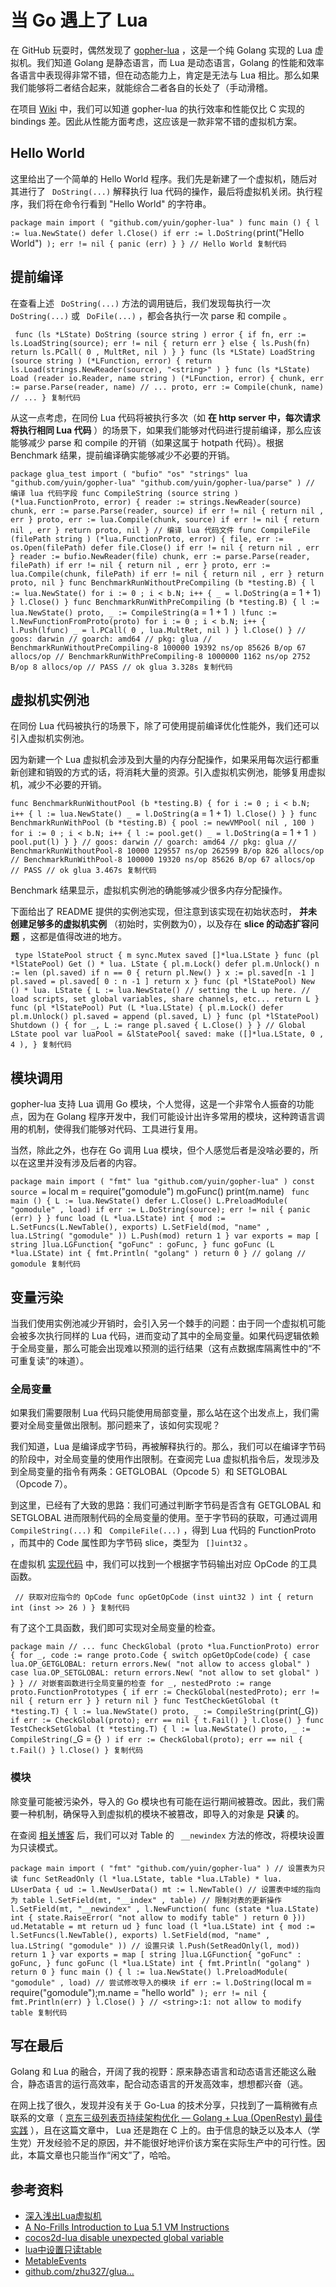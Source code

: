 # 当 Go 遇上了 Lua #

在 GitHub 玩耍时，偶然发现了 [gopher-lua]( https://link.juejin.im?target=https%3A%2F%2Fgithub.com%2Fyuin%2Fgopher-lua ) ，这是一个纯 Golang 实现的 Lua 虚拟机。我们知道 Golang 是静态语言，而 Lua 是动态语言，Golang 的性能和效率各语言中表现得非常不错，但在动态能力上，肯定是无法与 Lua 相比。那么如果我们能够将二者结合起来，就能综合二者各自的长处了（手动滑稽。

在项目 [Wiki]( https://link.juejin.im?target=https%3A%2F%2Fgithub.com%2Fyuin%2Fgopher-lua%2Fwiki%2FBenchmarks ) 中，我们可以知道 gopher-lua 的执行效率和性能仅比 C 实现的 bindings 差。因此从性能方面考虑，这应该是一款非常不错的虚拟机方案。

## Hello World ##

这里给出了一个简单的 Hello World 程序。我们先是新建了一个虚拟机，随后对其进行了 ` DoString(...)` 解释执行 lua 代码的操作，最后将虚拟机关闭。执行程序，我们将在命令行看到 "Hello World" 的字符串。

` package main import ( "github.com/yuin/gopher-lua" ) func main () { l := lua.NewState() defer l.Close() if err := l.DoString( `print("Hello World")` ); err != nil { panic (err) } } // Hello World 复制代码`

## 提前编译 ##

在查看上述 ` DoString(...)` 方法的调用链后，我们发现每执行一次 ` DoString(...)` 或 ` DoFile(...)` ，都会各执行一次 parse 和 compile 。

` func (ls *LState) DoString (source string ) error { if fn, err := ls.LoadString(source); err != nil { return err } else { ls.Push(fn) return ls.PCall( 0 , MultRet, nil ) } } func (ls *LState) LoadString (source string ) (*LFunction, error) { return ls.Load(strings.NewReader(source), "<string>" ) } func (ls *LState) Load (reader io.Reader, name string ) (*LFunction, error) { chunk, err := parse.Parse(reader, name) // ... proto, err := Compile(chunk, name) // ... } 复制代码`

从这一点考虑，在同份 Lua 代码将被执行多次（如 **在 http server 中，每次请求将执行相同 Lua 代码** ）的场景下，如果我们能够对代码进行提前编译，那么应该能够减少 parse 和 compile 的开销（如果这属于 hotpath 代码）。根据 Benchmark 结果，提前编译确实能够减少不必要的开销。

` package glua_test import ( "bufio" "os" "strings" lua "github.com/yuin/gopher-lua" "github.com/yuin/gopher-lua/parse" ) // 编译 lua 代码字段 func CompileString (source string ) (*lua.FunctionProto, error) { reader := strings.NewReader(source) chunk, err := parse.Parse(reader, source) if err != nil { return nil , err } proto, err := lua.Compile(chunk, source) if err != nil { return nil , err } return proto, nil } // 编译 lua 代码文件 func CompileFile (filePath string ) (*lua.FunctionProto, error) { file, err := os.Open(filePath) defer file.Close() if err != nil { return nil , err } reader := bufio.NewReader(file) chunk, err := parse.Parse(reader, filePath) if err != nil { return nil , err } proto, err := lua.Compile(chunk, filePath) if err != nil { return nil , err } return proto, nil } func BenchmarkRunWithoutPreCompiling (b *testing.B) { l := lua.NewState() for i := 0 ; i < b.N; i++ { _ = l.DoString( `a = 1 + 1` ) } l.Close() } func BenchmarkRunWithPreCompiling (b *testing.B) { l := lua.NewState() proto, _ := CompileString( `a = 1 + 1` ) lfunc := l.NewFunctionFromProto(proto) for i := 0 ; i < b.N; i++ { l.Push(lfunc) _ = l.PCall( 0 , lua.MultRet, nil ) } l.Close() } // goos: darwin // goarch: amd64 // pkg: glua // BenchmarkRunWithoutPreCompiling-8 100000 19392 ns/op 85626 B/op 67 allocs/op // BenchmarkRunWithPreCompiling-8 1000000 1162 ns/op 2752 B/op 8 allocs/op // PASS // ok glua 3.328s 复制代码`

## 虚拟机实例池 ##

在同份 Lua 代码被执行的场景下，除了可使用提前编译优化性能外，我们还可以引入虚拟机实例池。

因为新建一个 Lua 虚拟机会涉及到大量的内存分配操作，如果采用每次运行都重新创建和销毁的方式的话，将消耗大量的资源。引入虚拟机实例池，能够复用虚拟机，减少不必要的开销。

` func BenchmarkRunWithoutPool (b *testing.B) { for i := 0 ; i < b.N; i++ { l := lua.NewState() _ = l.DoString( `a = 1 + 1` ) l.Close() } } func BenchmarkRunWithPool (b *testing.B) { pool := newVMPool( nil , 100 ) for i := 0 ; i < b.N; i++ { l := pool.get() _ = l.DoString( `a = 1 + 1` ) pool.put(l) } } // goos: darwin // goarch: amd64 // pkg: glua // BenchmarkRunWithoutPool-8 10000 129557 ns/op 262599 B/op 826 allocs/op // BenchmarkRunWithPool-8 100000 19320 ns/op 85626 B/op 67 allocs/op // PASS // ok glua 3.467s 复制代码`

Benchmark 结果显示，虚拟机实例池的确能够减少很多内存分配操作。

下面给出了 README 提供的实例池实现，但注意到该实现在初始状态时， **并未创建足够多的虚拟机实例** （初始时，实例数为0），以及存在 **slice 的动态扩容问题** ，这都是值得改进的地方。

` type lStatePool struct { m sync.Mutex saved []*lua.LState } func (pl *lStatePool) Get () * lua. LState { pl.m.Lock() defer pl.m.Unlock() n := len (pl.saved) if n == 0 { return pl.New() } x := pl.saved[n -1 ] pl.saved = pl.saved[ 0 : n -1 ] return x } func (pl *lStatePool) New () * lua. LState { L := lua.NewState() // setting the L up here. // load scripts, set global variables, share channels, etc... return L } func (pl *lStatePool) Put (L *lua.LState) { pl.m.Lock() defer pl.m.Unlock() pl.saved = append (pl.saved, L) } func (pl *lStatePool) Shutdown () { for _, L := range pl.saved { L.Close() } } // Global LState pool var luaPool = &lStatePool{ saved: make ([]*lua.LState, 0 , 4 ), } 复制代码`

## 模块调用 ##

gopher-lua 支持 Lua 调用 Go 模块，个人觉得，这是一个非常令人振奋的功能点，因为在 Golang 程序开发中，我们可能设计出许多常用的模块，这种跨语言调用的机制，使得我们能够对代码、工具进行复用。

当然，除此之外，也存在 Go 调用 Lua 模块，但个人感觉后者是没啥必要的，所以在这里并没有涉及后者的内容。

` package main import ( "fmt" lua "github.com/yuin/gopher-lua" ) const source = ` local m = require("gomodule") m.goFunc() print(m.name) ` func main () { L := lua.NewState() defer L.Close() L.PreloadModule( "gomodule" , load) if err := L.DoString(source); err != nil { panic (err) } } func load (L *lua.LState) int { mod := L.SetFuncs(L.NewTable(), exports) L.SetField(mod, "name" , lua.LString( "gomodule" )) L.Push(mod) return 1 } var exports = map [ string ]lua.LGFunction{ "goFunc" : goFunc, } func goFunc (L *lua.LState) int { fmt.Println( "golang" ) return 0 } // golang // gomodule 复制代码`

## 变量污染 ##

当我们使用实例池减少开销时，会引入另一个棘手的问题：由于同一个虚拟机可能会被多次执行同样的 Lua 代码，进而变动了其中的全局变量。如果代码逻辑依赖于全局变量，那么可能会出现难以预测的运行结果（这有点数据库隔离性中的“不可重复读”的味道）。

### 全局变量 ###

如果我们需要限制 Lua 代码只能使用局部变量，那么站在这个出发点上，我们需要对全局变量做出限制。那问题来了，该如何实现呢？

我们知道，Lua 是编译成字节码，再被解释执行的。那么，我们可以在编译字节码的阶段中，对全局变量的使用作出限制。在查阅完 Lua 虚拟机指令后，发现涉及到全局变量的指令有两条：GETGLOBAL（Opcode 5）和 SETGLOBAL（Opcode 7）。

到这里，已经有了大致的思路：我们可通过判断字节码是否含有 GETGLOBAL 和 SETGLOBAL 进而限制代码的全局变量的使用。至于字节码的获取，可通过调用 ` CompileString(...)` 和 ` CompileFile(...)` ，得到 Lua 代码的 FunctionProto ，而其中的 Code 属性即为字节码 slice，类型为 ` []uint32` 。

在虚拟机 [实现代码]( https://link.juejin.im?target=https%3A%2F%2Fgithub.com%2Fyuin%2Fgopher-lua%2Fblob%2Fmaster%2Fopcode.go ) 中，我们可以找到一个根据字节码输出对应 OpCode 的工具函数。

` // 获取对应指令的 OpCode func opGetOpCode (inst uint32 ) int { return int (inst >> 26 ) } 复制代码`

有了这个工具函数，我们即可实现对全局变量的检查。

` package main // ... func CheckGlobal (proto *lua.FunctionProto) error { for _, code := range proto.Code { switch opGetOpCode(code) { case lua.OP_GETGLOBAL: return errors.New( "not allow to access global" ) case lua.OP_SETGLOBAL: return errors.New( "not allow to set global" ) } } // 对嵌套函数进行全局变量的检查 for _, nestedProto := range proto.FunctionPrototypes { if err := CheckGlobal(nestedProto); err != nil { return err } } return nil } func TestCheckGetGlobal (t *testing.T) { l := lua.NewState() proto, _ := CompileString( `print(_G)` ) if err := CheckGlobal(proto); err == nil { t.Fail() } l.Close() } func TestCheckSetGlobal (t *testing.T) { l := lua.NewState() proto, _ := CompileString( `_G = {}` ) if err := CheckGlobal(proto); err == nil { t.Fail() } l.Close() } 复制代码`

### 模块 ###

除变量可能被污染外，导入的 Go 模块也有可能在运行期间被篡改。因此，我们需要一种机制，确保导入到虚拟机的模块不被篡改，即导入的对象是 **只读** 的。

在查阅 [相关博客]( https://link.juejin.im?target=https%3A%2F%2Fblog.csdn.net%2Fnellson%2Farticle%2Fdetails%2F10928063 ) 后，我们可以对 Table 的 ` __newindex` 方法的修改，将模块设置为只读模式。

` package main import ( "fmt" "github.com/yuin/gopher-lua" ) // 设置表为只读 func SetReadOnly (l *lua.LState, table *lua.LTable) * lua. LUserData { ud := l.NewUserData() mt := l.NewTable() // 设置表中域的指向为 table l.SetField(mt, "__index" , table) // 限制对表的更新操作 l.SetField(mt, "__newindex" , l.NewFunction( func (state *lua.LState) int { state.RaiseError( "not allow to modify table" ) return 0 })) ud.Metatable = mt return ud } func load (l *lua.LState) int { mod := l.SetFuncs(l.NewTable(), exports) l.SetField(mod, "name" , lua.LString( "gomodule" )) // 设置只读 l.Push(SetReadOnly(l, mod)) return 1 } var exports = map [ string ]lua.LGFunction{ "goFunc" : goFunc, } func goFunc (l *lua.LState) int { fmt.Println( "golang" ) return 0 } func main () { l := lua.NewState() l.PreloadModule( "gomodule" , load) // 尝试修改导入的模块 if err := l.DoString( `local m = require("gomodule");m.name = "hello world"` ); err != nil { fmt.Println(err) } l.Close() } // <string>:1: not allow to modify table 复制代码`

## 写在最后 ##

Golang 和 Lua 的融合，开阔了我的视野：原来静态语言和动态语言还能这么融合，静态语言的运行高效率，配合动态语言的开发高效率，想想都兴奋（逃。

在网上找了很久，发现并没有关于 Go-Lua 的技术分享，只找到了一篇稍微有点联系的文章（ [京东三级列表页持续架构优化 — Golang + Lua (OpenResty) 最佳实践]( https://link.juejin.im?target=https%3A%2F%2Fmp.weixin.qq.com%2Fs%3F__biz%3DMzIwODA4NjMwNA%3D%3D%26amp%3Bmid%3D2652898074%26amp%3Bidx%3D1%26amp%3Bsn%3Dd9770ca7b5f5707b041cb1568d8a19a4%26amp%3Bchksm%3D8cdcd755bbab5e43d52d938644e0b754545c84d718eaafe2330ea2f6778c0b416bc5836ad2b3%26amp%3Bmpshare%3D1%26amp%3Bscene%3D1%26amp%3Bsrcid%3D1121RtxVlJ77tySDxb7hxgax%26amp%3Bfrom%3Dgroupmessage%23wechat_redirect ) ），且在这篇文章中， Lua 还是跑在 C 上的。由于信息的缺乏以及本人（学生党）开发经验不足的原因，并不能很好地评价该方案在实际生产中的可行性。因此，本篇文章也只能当作“闲文”了，哈哈。

## 参考资料 ##

* [深入浅出Lua虚拟机]( https://link.juejin.im?target=https%3A%2F%2Fsegmentfault.com%2Fa%2F1190000014342487 )
* [A No-Frills Introduction to Lua 5.1 VM Instructions]( https://link.juejin.im?target=http%3A%2F%2Fluaforge.net%2Fdocman%2F83%2F98%2FANoFrillsIntroToLua51VMInstructions.pdf )
* [cocos2d-lua disable unexpected global variable]( https://link.juejin.im?target=https%3A%2F%2Fgist.github.com%2Fdualface%2F798d922023d773902287 )
* [lua中设置只读table]( https://link.juejin.im?target=https%3A%2F%2Fblog.csdn.net%2Fnellson%2Farticle%2Fdetails%2F10928063 )
* [MetableEvents]( https://link.juejin.im?target=http%3A%2F%2Flua-users.org%2Fwiki%2FMetatableEvents )
* [github.com/zhu327/glua…]( https://link.juejin.im?target=https%3A%2F%2Fgithub.com%2Fzhu327%2Fglualor )